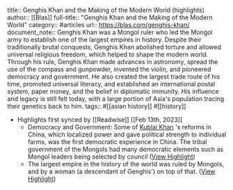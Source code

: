 title:: Genghis Khan and the Making of the Modern World (highlights)
author:: [[Blas]]
full-title:: "Genghis Khan and the Making of the Modern World"
category:: #articles
url:: https://blas.com/genghis-khan/
document_note:: Genghis Khan was a Mongol ruler who led the Mongol army to establish one of the largest empires in history. Despite their traditionally brutal conquests, Genghis Khan abolished torture and allowed universal religious freedom, which helped to shape the modern world. Through his rule, Genghis Khan made advances in astronomy, spread the use of the compass and gunpowder, invented the violin, and pioneered democracy and government. He also created the largest trade route of his time, promoted universal literacy, and established an international postal system, paper money, and the belief in diplomatic immunity. His influence and legacy is still felt today, with a large portion of Asia's population tracing their genetics back to him.
tags:: #[[asian history]] #[[history]]

- Highlights first synced by [[Readwise]] [[Feb 13th, 2023]]
	- Democracy and Government: Some of [Kublai Khan](http://en.wikipedia.org/wiki/Kublai_Khan%20/o%20Kublai%20Khan) 's reforms in China, which localized power and gave political strength to individual farms, was the first democratic experience in China. The tribal government of the Mongols had many democratic elements such as Mongol leaders being selected by council ([View Highlight](https://read.readwise.io/read/01gs4szas65pm179ec91zk72cn))
	- The largest empire in the history of the world was ruled by Mongols, and by a woman (a descendant of Genghis') on top of that. ([View Highlight](https://read.readwise.io/read/01gs4syhs9wf9vmhyf2b96wz65))
